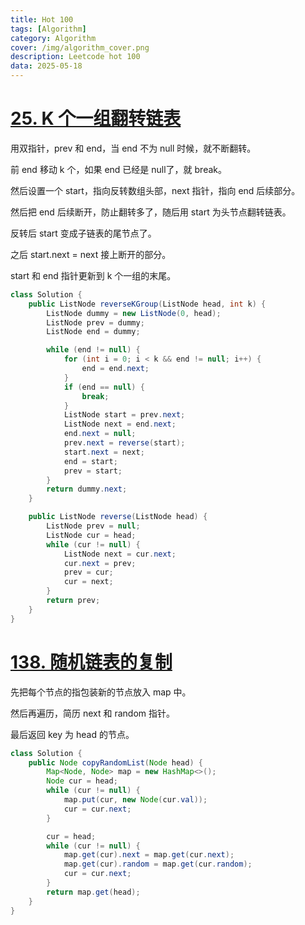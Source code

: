 ```yaml
---
title: Hot 100
tags: [Algorithm]
category: Algorithm
cover: /img/algorithm_cover.png
description: Leetcode hot 100
data: 2025-05-18
---
```


# [25. K 个一组翻转链表](https://leetcode.cn/problems/reverse-nodes-in-k-group/)

用双指针，prev 和 end，当 end 不为 null 时候，就不断翻转。

前 end 移动 k 个，如果 end 已经是 null了，就 break。

然后设置一个 start，指向反转数组头部，next 指针，指向 end 后续部分。

然后把 end 后续断开，防止翻转多了，随后用 start 为头节点翻转链表。

反转后 start 变成子链表的尾节点了。

之后 start.next = next 接上断开的部分。

start 和 end 指针更新到 k 个一组的末尾。

```java
class Solution {
    public ListNode reverseKGroup(ListNode head, int k) {
        ListNode dummy = new ListNode(0, head);
        ListNode prev = dummy;
        ListNode end = dummy;

        while (end != null) {
            for (int i = 0; i < k && end != null; i++) {
                end = end.next;
            }
            if (end == null) {
                break;
            }
            ListNode start = prev.next;
            ListNode next = end.next;
            end.next = null;
            prev.next = reverse(start);
            start.next = next;
            end = start;
            prev = start;
        }
        return dummy.next;
    }

    public ListNode reverse(ListNode head) {
        ListNode prev = null;
        ListNode cur = head;
        while (cur != null) {
            ListNode next = cur.next;
            cur.next = prev;
            prev = cur;
            cur = next;
        }
        return prev;
    }
}
```

# [138. 随机链表的复制](https://leetcode.cn/problems/copy-list-with-random-pointer/)

先把每个节点的指包装新的节点放入 map 中。

然后再遍历，简历 next 和 random 指针。

最后返回 key 为 head 的节点。

```java
class Solution {
    public Node copyRandomList(Node head) {
        Map<Node, Node> map = new HashMap<>();
        Node cur = head;
        while (cur != null) {
            map.put(cur, new Node(cur.val));
            cur = cur.next;
        }

        cur = head;
        while (cur != null) {
            map.get(cur).next = map.get(cur.next);
            map.get(cur).random = map.get(cur.random);
            cur = cur.next;
        }
        return map.get(head);
    }
}
```

